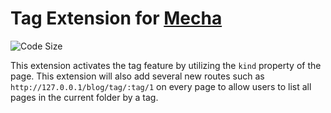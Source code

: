 Tag Extension for [Mecha](https://github.com/mecha-cms/mecha)
=============================================================

![Code Size](https://img.shields.io/github/languages/code-size/mecha-cms/x.tag?color=%23444&style=for-the-badge)

This extension activates the tag feature by utilizing the `kind` property of the page. This extension will also add several new routes such as `http://127.0.0.1/blog/tag/:tag/1` on every page to allow users to list all pages in the current folder by a tag.